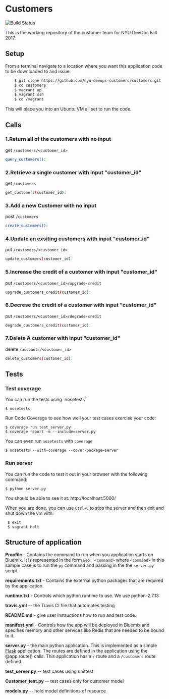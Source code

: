 # Customers

[![Build Status](https://travis-ci.org/nyu-devops-customers/customers.svg?branch=master)](https://travis-ci.org/nyu-devops-customers/customers)

This is the working repository of the customer team for NYU DevOps Fall 2017.

## Setup
From a terminal navigate to a location where you want this application code to be downloaded to and issue:
```bash
    $ git clone https://github.com/nyu-devops-customers/customers.git
    $ cd customers
    $ vagrant up
    $ vagrant ssh
    $ cd /vagrant
```
This will place you into an Ubuntu VM all set to run the code.

## Calls

### 1.Return all of the customers with no input 
get `/customers/<customer_id>`

```bash
query_customers():
```

### 2.Retrieve a single customer with input "customer_id"
get `/customers`

```bash
get_customers(customer_id):
```

### 3.Add a new Customer with no input

post `/customers`

```bash
create_customers():
```

### 4.Update an exsiting customers with input "customer_id"

put `/customers/<customer_id>`

```bash
update_customers(customer_id):
```

### 5.Increase the credit of a customer with input "customer_id"

put `/customers/<customer_id>/upgrade-credit`

```bash
upgrade_customers_credit(customer_id):
```

### 6.Decrese the credit of a customer with input "customer_id"
put `/customers/<customer_id>/degrade-credit`

```bash
degrade_customers_credit(customer_id):
```

### 7.Delete A customer with input "customer_id"
delete `/accounts/<customer_id>`

```bash
delete_customers(customer_id):
```
## Tests
### Test coverage
You can run the tests using `nosetests``

    $ nosetests

Run Code Coverage to see how well your test cases exercise your code:

    $ coverage run test_server.py
    $ coverage report -m --include=server.py

You can even run `nosetests` with `coverage`

    $ nosetests --with-coverage --cover-package=server


### Run server
You can run the code to test it out in your browser with the following command:

    $ python server.py

You should be able to see it at: http://localhost:5000/

When you are done, you can use `Ctrl+C` to stop the server and then exit and shut down the vm with:

	 $ exit
	 $ vagrant halt
	 
	 
## Structure of application
**Procfile** - Contains the command to run when you application starts on Bluemix. It is represented in the form `web: <command>` where `<command>` in this sample case is to run the `py` command and passing in the the `server.py` script.

**requirements.txt** - Contains the external python packages that are required by the application. 

**runtime.txt** - Controls which python runtime to use. We use python-2.7.13

**travis.yml** -- the Travis CI file that automates testing

**README.md** - give user instructions how to run and test code.

**manifest.yml** - Controls how the app will be deployed in Bluemix and specifies memory and other services like Redis that are needed to be bound to it.

**server.py** - the main python application. This is implemented as a simple [Flask](http://flask.pocoo.org/) application. The routes are defined in the application using the @app.route() calls. This application has a `/` route and a `/customers` route defined. 

**test_server.py** -- test cases using unittest

**Customer_test.py** -- test cases only for customer model

**models.py** -- hold model definitions of resource

